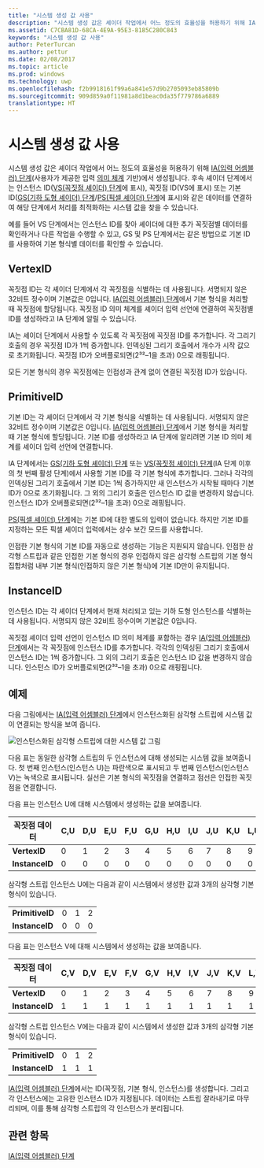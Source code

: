 ```yaml
---
title: "시스템 생성 값 사용"
description: "시스템 생성 값은 셰이더 작업에서 어느 정도의 효율성을 허용하기 위해 IA(입력 어셈블러) 단계(사용자가 제공한 입력 의미 체계 기반)에서 생성됩니다."
ms.assetid: C7CBA81D-68CA-4E9A-95E3-8185C280C843
keywords: "시스템 생성 값 사용"
author: PeterTurcan
ms.author: pettur
ms.date: 02/08/2017
ms.topic: article
ms.prod: windows
ms.technology: uwp
ms.openlocfilehash: f2b9918161f99a6a841e57d9b2705093eb85809b
ms.sourcegitcommit: 909d859a0f11981a8d1beac0da35f779786a6889
translationtype: HT
---
```

# <a name="span-iddirect3dconceptsusingsystem-generatedvaluesspanusing-system-generated-values"></a><span id="direct3dconcepts.using_system-generated_values"></span>시스템 생성 값 사용


시스템 생성 값은 셰이더 작업에서 어느 정도의 효율성을 허용하기 위해 [IA(입력 어셈블러) 단계](input-assembler-stage--ia-.md)(사용자가 제공한 입력 [의미 체계](https://msdn.microsoft.com/library/windows/desktop/bb509647) 기반)에서 생성됩니다. 후속 셰이더 단계에서는 인스턴스 ID([VS(꼭짓점 셰이더) 단계](vertex-shader-stage--vs-.md)에 표시), 꼭짓점 ID(VS에 표시) 또는 기본 ID([GS(기하 도형 셰이더) 단계](geometry-shader-stage--gs-.md)/[PS(픽셀 셰이더) 단계](pixel-shader-stage--ps-.md)에 표시)와 같은 데이터를 연결하여 해당 단계에서 처리를 최적화하는 시스템 값을 찾을 수 있습니다.

예를 들어 VS 단계에서는 인스턴스 ID를 찾아 셰이더에 대한 추가 꼭짓점별 데이터를 확인하거나 다른 작업을 수행할 수 있고, GS 및 PS 단계에서는 같은 방법으로 기본 ID를 사용하여 기본 형식별 데이터를 확인할 수 있습니다.

## <a name="span-idvertexidspanspan-idvertexidspanspan-idvertexidspanvertexid"></a><span id="VertexID"></span><span id="vertexid"></span><span id="VERTEXID"></span>VertexID


꼭짓점 ID는 각 셰이더 단계에서 각 꼭짓점을 식별하는 데 사용됩니다. 서명되지 않은 32비트 정수이며 기본값은 0입니다. [IA(입력 어셈블러) 단계](input-assembler-stage--ia-.md)에서 기본 형식을 처리할 때 꼭짓점에 할당됩니다. 꼭짓점 ID 의미 체계를 셰이더 입력 선언에 연결하여 꼭짓점별 ID를 생성하라고 IA 단계에 알릴 수 있습니다.

IA는 셰이더 단계에서 사용할 수 있도록 각 꼭짓점에 꼭짓점 ID를 추가합니다. 각 그리기 호출의 경우 꼭짓점 ID가 1씩 증가합니다. 인덱싱된 그리기 호출에서 개수가 시작 값으로 초기화됩니다. 꼭짓점 ID가 오버플로되면(2³²–1을 초과) 0으로 래핑됩니다.

모든 기본 형식의 경우 꼭짓점에는 인접성과 관계 없이 연결된 꼭짓점 ID가 있습니다.

## <a name="span-idprimitiveidspanspan-idprimitiveidspanspan-idprimitiveidspanprimitiveid"></a><span id="PrimitiveID"></span><span id="primitiveid"></span><span id="PRIMITIVEID"></span>PrimitiveID


기본 ID는 각 셰이더 단계에서 각 기본 형식을 식별하는 데 사용됩니다. 서명되지 않은 32비트 정수이며 기본값은 0입니다. [IA(입력 어셈블러) 단계](input-assembler-stage--ia-.md)에서 기본 형식을 처리할 때 기본 형식에 할당됩니다. 기본 ID를 생성하라고 IA 단계에 알리려면 기본 ID 의미 체계를 셰이더 입력 선언에 연결합니다.

IA 단계에서는 [GS(기하 도형 셰이더) 단계](geometry-shader-stage--gs-.md) 또는 [VS(꼭짓점 셰이더) 단계](vertex-shader-stage--vs-.md)(IA 단계 이후의 첫 번째 활성 단계)에서 사용할 기본 ID를 각 기본 형식에 추가합니다. 그러나 각각의 인덱싱된 그리기 호출에서 기본 ID는 1씩 증가하지만 새 인스턴스가 시작될 때마다 기본 ID가 0으로 초기화됩니다. 그 외의 그리기 호출은 인스턴스 ID 값을 변경하지 않습니다. 인스턴스 ID가 오버플로되면(2³²–1을 초과) 0으로 래핑됩니다.

[PS(픽셀 셰이더) 단계](pixel-shader-stage--ps-.md)에는 기본 ID에 대한 별도의 입력이 없습니다. 하지만 기본 ID를 지정하는 모든 픽셀 셰이더 입력에서는 상수 보간 모드를 사용합니다.

인접한 기본 형식의 기본 ID를 자동으로 생성하는 기능은 지원되지 않습니다. 인접한 삼각형 스트립과 같은 인접한 기본 형식의 경우 인접하지 않은 삼각형 스트립의 기본 형식 집합처럼 내부 기본 형식(인접하지 않은 기본 형식)에 기본 ID만이 유지됩니다.

## <a name="span-idinstanceidspanspan-idinstanceidspanspan-idinstanceidspaninstanceid"></a><span id="InstanceID"></span><span id="instanceid"></span><span id="INSTANCEID"></span>InstanceID


인스턴스 ID는 각 셰이더 단계에서 현재 처리되고 있는 기하 도형 인스턴스를 식별하는 데 사용됩니다. 서명되지 않은 32비트 정수이며 기본값은 0입니다.

꼭짓점 셰이더 입력 선언이 인스턴스 ID 의미 체계를 포함하는 경우 [IA(입력 어셈블러) 단계](input-assembler-stage--ia-.md)에서는 각 꼭짓점에 인스턴스 ID를 추가합니다. 각각의 인덱싱된 그리기 호출에서 인스턴스 ID는 1씩 증가합니다. 그 외의 그리기 호출은 인스턴스 ID 값을 변경하지 않습니다. 인스턴스 ID가 오버플로되면(2³²–1을 초과) 0으로 래핑됩니다.

## <a name="span-idexamplespanspan-idexamplespanspan-idexamplespanexample"></a><span id="Example"></span><span id="example"></span><span id="EXAMPLE"></span>예제


다음 그림에서는 [IA(입력 어셈블러) 단계](input-assembler-stage--ia-.md)에서 인스턴스화된 삼각형 스트립에 시스템 값이 연결되는 방식을 보여 줍니다.

![인스턴스화된 삼각형 스트립에 대한 시스템 값 그림](images/d3d10-ia-example.png)

다음 표는 동일한 삼각형 스트립의 두 인스턴스에 대해 생성되는 시스템 값을 보여줍니다. 첫 번째 인스턴스(인스턴스 U)는 파란색으로 표시되고 두 번째 인스턴스(인스턴스 V)는 녹색으로 표시됩니다. 실선은 기본 형식의 꼭짓점을 연결하고 점선은 인접한 꼭짓점을 연결합니다.

다음 표는 인스턴스 U에 대해 시스템에서 생성하는 값을 보여줍니다.

| 꼭짓점 데이터    | C,U | D,U | E,U | F,U | G,U | H,U | I,U | J,U | K,U | L,U |
|----------------|-----|-----|-----|-----|-----|-----|-----|-----|-----|-----|
| **VertexID**   | 0   | 1   | 2   | 3   | 4   | 5   | 6   | 7   | 8   | 9   |
| **InstanceID** | 0   | 0   | 0   | 0   | 0   | 0   | 0   | 0   | 0   | 0   |

 

삼각형 스트립 인스턴스 U에는 다음과 같이 시스템에서 생성한 값과 3개의 삼각형 기본 형식이 있습니다.

|                 |     |     |     |
|-----------------|-----|-----|-----|
| **PrimitiveID** | 0   | 1   | 2   |
| **InstanceID**  | 0   | 0   | 0   |

 

다음 표는 인스턴스 V에 대해 시스템에서 생성하는 값을 보여줍니다.

| 꼭짓점 데이터    | C,V | D,V | E,V | F,V | G,V | H,V | I,V | J,V | K,V | L,V |
|----------------|-----|-----|-----|-----|-----|-----|-----|-----|-----|-----|
| **VertexID**   | 0   | 1   | 2   | 3   | 4   | 5   | 6   | 7   | 8   | 9   |
| **InstanceID** | 1   | 1   | 1   | 1   | 1   | 1   | 1   | 1   | 1   | 1   |

 

삼각형 스트립 인스턴스 V에는 다음과 같이 시스템에서 생성한 값과 3개의 삼각형 기본 형식이 있습니다.

|                 |     |     |     |
|-----------------|-----|-----|-----|
| **PrimitiveID** | 0   | 1   | 2   |
| **InstanceID**  | 1   | 1   | 1   |

 

[IA(입력 어셈블러) 단계](input-assembler-stage--ia-.md)에서는 ID(꼭짓점, 기본 형식, 인스턴스)를 생성합니다. 그리고 각 인스턴스에는 고유한 인스턴스 ID가 지정됩니다. 데이터는 스트립 잘라내기로 마무리되며, 이를 통해 삼각형 스트립의 각 인스턴스가 분리됩니다.

## <a name="span-idrelated-topicsspanrelated-topics"></a><span id="related-topics"></span>관련 항목


[IA(입력 어셈블러) 단계](input-assembler-stage--ia-.md)

 

 




